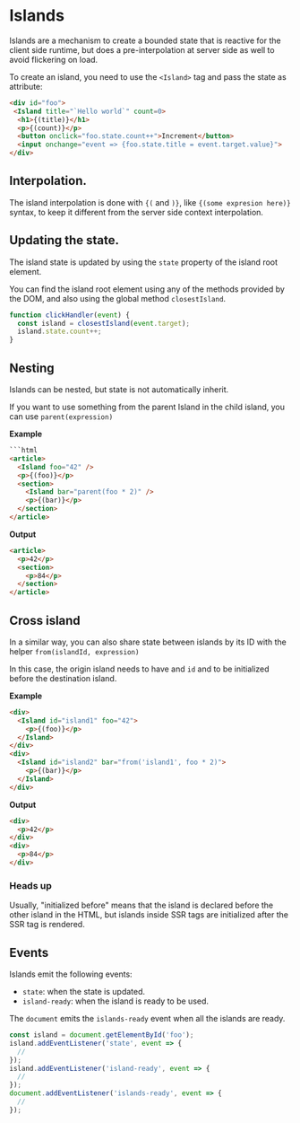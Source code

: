 # Islands

Islands are a mechanism to create a bounded state that is reactive for the
client side runtime, but does a pre-interpolation at server side as well to
avoid flickering on load.

To create an island, you need to use the `<Island>` tag and pass the state as
attribute:

```html
<div id="foo">
 <Island title="`Hello world`" count=0>
  <h1>{(title)}</h1>
  <p>{(count)}</p>
  <button onclick="foo.state.count++">Increment</button>
  <input onchange="event => {foo.state.title = event.target.value}">
</div>
```
## Interpolation.

The island interpolation is done with `{(` and `)}`, like `{(some expresion here)}` syntax, to keep it different from the server side context interpolation.

## Updating the state.

The island state is updated by using the `state` property of the island root element.

You can find the island root element using any of the methods provided by the DOM, and also using the global method `closestIsland`.

```js
function clickHandler(event) {
  const island = closestIsland(event.target);
  island.state.count++;
}
```

## Nesting

Islands can be nested, but state is not automatically inherit.

If you want to use something from the parent Island in the child island, you can use `parent(expression)`

**Example**

```html
```html
<article>
  <Island foo="42" />
  <p>{(foo)}</p>
  <section>
    <Island bar="parent(foo * 2)" />
    <p>{(bar)}</p>
  </section>
</article>
```

**Output**
```html
<article>
  <p>42</p>
  <section>
    <p>84</p>
  </section>
</article>
```

## Cross island

In a similar way, you can also share state between islands by its ID with the helper `from(islandId, expression)`

In this case, the origin island needs to have and `id` and to be initialized before the destination island.

**Example**
```html
<div>
  <Island id="island1" foo="42">
    <p>{(foo)}</p>
  </Island>
</div>
<div>
  <Island id="island2" bar="from('island1', foo * 2)">
    <p>{(bar)}</p>
  </Island>
</div>
```

**Output**
```html
<div>
  <p>42</p>
</div>
<div>
  <p>84</p>
</div>
```

### Heads up

Usually, "initialized before" means that the island is declared before the other island in the HTML, but islands inside SSR tags are initialized after the SSR tag is rendered.

## Events

Islands emit the following events:
* `state`: when the state is updated.
* `island-ready`: when the island is ready to be used.

The `document` emits the `islands-ready` event when all the islands are ready.

```js
const island = document.getElementById('foo');
island.addEventListener('state', event => {
  //
});
island.addEventListener('island-ready', event => {
  //
});
document.addEventListener('islands-ready', event => {
  //
});
```



